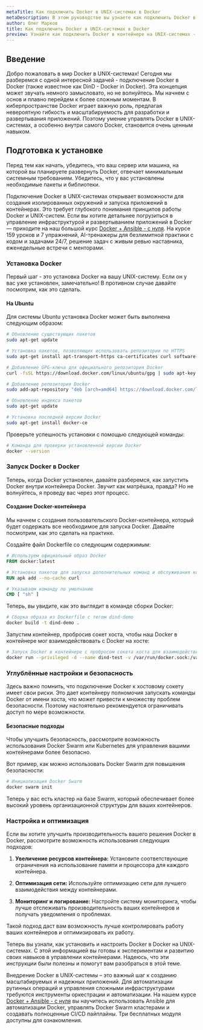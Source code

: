 ```yaml
---
metaTitle: Как подключить Docker в UNIX-системах в Docker
metaDescription: В этом руководстве вы узнаете как подключить Docker в контейнере внутри UNIX-системы - от первых шагов до продвинутых настроек и безопасности
author: Олег Марков
title: Как подключить Docker в UNIX-системах в Docker
preview: Узнайте как подключить Docker в контейнере на UNIX-системах - от установки до улучшения безопасности и производительности
---
```


## Введение

Добро пожаловать в мир Docker в UNIX-системах! Сегодня мы разберемся с одной интересной задачей - подключение Docker в Docker (также известное как DinD - Docker in Docker). Эта концепция может звучать немного замысловато, но не волнуйтесь. Мы начнем с основ и плавно перейдем к более сложным моментам. В киберпространстве Docker играет важную роль, предлагая невероятную гибкость и масштабируемость для разработки и развертывания приложений. Поэтому умение управлять Docker в UNIX-системах, а особенно внутри самого Docker, становится очень ценным навыком.

## Подготовка к установке

Перед тем как начать, убедитесь, что ваш сервер или машина, на которой вы планируете развернуть Docker, отвечает минимальным системным требованиям. Убедитесь, что у вас установлены необходимые пакеты и библиотеки.

Подключение Docker в UNIX-системах открывает возможности для создания изолированных окружений и запуска приложений в контейнерах. Это требует глубокого понимания принципов работы Docker и UNIX-систем. Если вы хотите детальнее погрузиться в управление инфраструктурой и развертыванием приложений в Docker — приходите на наш большой курс [Docker + Ansible - с нуля](https://purpleschool.ru/course/docker?utm_source=knowledgebase&utm_medium=text&utm_campaign=Kak_podklyuchit_Docker_v_UNIX-sistemakh_v_Docker). На курсе 159 уроков и 7 упражнений, AI-тренажеры для безлимитной практики с кодом и задачами 24/7, решение задач с живым ревью наставника, еженедельные встречи с менторами.

### Установка Docker

Первый шаг - это установка Docker на вашу UNIX-систему. Если он у вас уже установлен, замечательно! В противном случае давайте посмотрим, как это сделать.

#### На Ubuntu

Для системы Ubuntu установка Docker может быть выполнена следующим образом:

```bash
# Обновление существующих пакетов
sudo apt-get update

# Установка пакетов, позволяющих использовать репозитории по HTTPS
sudo apt-get install apt-transport-https ca-certificates curl software-properties-common

# Добавление GPG-ключа для официального репозитория Docker
curl -fsSL https://download.docker.com/linux/ubuntu/gpg | sudo apt-key add -

# Добавление репозитория Docker
sudo add-apt-repository "deb [arch=amd64] https://download.docker.com/linux/ubuntu $(lsb_release -cs) stable"

# Обновление индекса пакетов
sudo apt-get update

# Установка последней версии Docker
sudo apt-get install docker-ce
```

Проверьте успешность установки с помощью следующей команды:

```bash
# Команда для проверки установленной версии Docker
docker --version
```

### Запуск Docker в Docker

Теперь, когда Docker установлен, давайте разберемся, как запустить Docker внутри контейнера Docker. Звучит как матрёшка, правда? Но не волнуйтесь, я проведу вас через этот процесс.

#### Создание Docker-контейнера

Мы начнем с создания пользовательского Docker-контейнера, который будет содержать все необходимое для запуска Docker. Давайте посмотрим, как это сделать на практике.

Создайте файл Dockerfile со следующим содержимым:

```dockerfile
# Используем официальный образ Docker
FROM docker:latest

# Установка пакетов для запуска дополнительных команд и обслуживания контейнера
RUN apk add --no-cache curl

# Указываем команду по умолчанию
CMD [ "sh" ]
```

Теперь, вы увидите, как это выглядит в команде сборки Docker:

```bash
# Сборка образа из Dockerfile с тегом dind-demo
docker build -t dind-demo .
```

Запустим контейнер, пробросив сокет хоста, чтобы наш Docker в контейнере мог взаимодействовать с Docker на хосте:

```bash
# Запуск Docker в контейнере с пробросом сокета хоста для взаимодействия
docker run --privileged -d --name dind-test -v /var/run/docker.sock:/var/run/docker.sock dind-demo
```

### Углублённые настройки и безопасность

Здесь важно помнить, что подключение Docker к хостовому сокету имеет свои риски. Это дает контейнеру полномочия запускать команды Docker от имени хоста, что может привести к множеству проблем безопасности. Поэтому настоятельно рекомендуется ограничивать доступ по мере возможности.

#### Безопасные подходы

Чтобы улучшить безопасность, рассмотрите возможность использования Docker Swarm или Kubernetes для управления вашими контейнерами более безопасно.

Вот пример, как можно использовать Docker Swarm для повышения безопасности:

```bash
# Инициализация Docker Swarm
docker swarm init
```

Теперь у вас есть кластер на базе Swarm, который обеспечивает более высокий уровень организационной структуры для ваших контейнеров.

### Настройка и оптимизация

Если вы хотите улучшить производительность вашего решения Docker в Docker, рассмотрите возможность использования следующих подходов:

1. **Увеличение ресурсов контейнера:** Установите соответствующие ограничения на использование памяти и процессора для каждого контейнера.

2. **Оптимизация сети:** Используйте оптимизацию сети для лучшего взаимодействия между контейнерами.

3. **Мониторинг и логирование:** Настройте систему мониторинга, чтобы лучше отслеживать производительность ваших контейнеров и получать уведомления о проблемах.

Такой подход даст вам возможность лучше контролировать работу ваших контейнеров и оптимизировать их работу.

Теперь вы узнали, как установить и настроить Docker в Docker на UNIX-системах. С этой информацией вы готовы к экспериментам и развитию своих навыков в управлении контейнерами. Надеюсь, что эти инструкции были полезны и помогут вам разобраться в этой теме.

Внедрение Docker в UNIX-системы – это важный шаг к созданию масштабируемых и надежных приложений. Для автоматизации рутинных операций и управления сложными инфраструктурами требуются инструменты оркестрации и автоматизации. На нашем курсе [Docker + Ansible - с нуля](https://purpleschool.ru/course/docker?utm_source=knowledgebase&utm_medium=text&utm_campaign=Kak_podklyuchit_Docker_v_UNIX-sistemakh_v_Docker) вы научитесь использовать Ansible для автоматизации Docker, управлять Docker Swarm кластерами и создавать полноценные CI/CD пайплайны. Три бесплатных модуля доступны для ознакомления.
